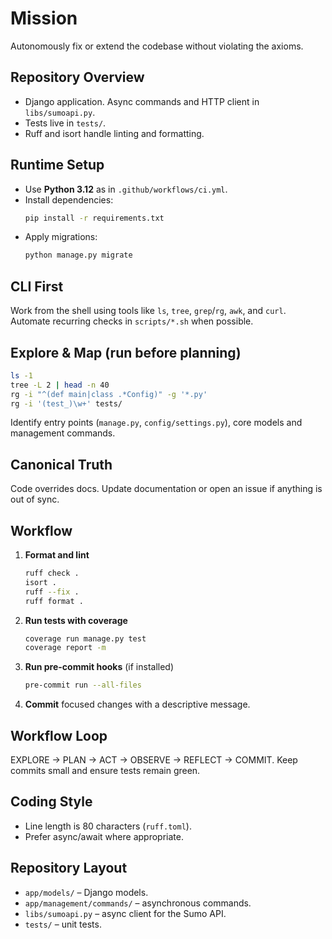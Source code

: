 # Mission
Autonomously fix or extend the codebase without violating the axioms.

## Repository Overview
- Django application. Async commands and HTTP client in `libs/sumoapi.py`.
- Tests live in `tests/`.
- Ruff and isort handle linting and formatting.

## Runtime Setup
- Use **Python 3.12** as in `.github/workflows/ci.yml`.
- Install dependencies:
  ```bash
  pip install -r requirements.txt
  ```
- Apply migrations:
  ```bash
  python manage.py migrate
  ```

## CLI First
Work from the shell using tools like `ls`, `tree`, `grep`/`rg`, `awk`, and
`curl`. Automate recurring checks in `scripts/*.sh` when possible.

## Explore & Map (run before planning)
```bash
ls -1
tree -L 2 | head -n 40
rg -i "^(def main|class .*Config)" -g '*.py'
rg -i '(test_)\w+' tests/
```
Identify entry points (`manage.py`, `config/settings.py`), core models and
management commands.

## Canonical Truth
Code overrides docs. Update documentation or open an issue if anything is out
of sync.

## Workflow
1. **Format and lint**
   ```bash
   ruff check .
   isort .
   ruff --fix .
   ruff format .
   ```
2. **Run tests with coverage**
   ```bash
   coverage run manage.py test
   coverage report -m
   ```
3. **Run pre-commit hooks** (if installed)
   ```bash
   pre-commit run --all-files
   ```
4. **Commit** focused changes with a descriptive message.

## Workflow Loop
EXPLORE → PLAN → ACT → OBSERVE → REFLECT → COMMIT. Keep commits small and
ensure tests remain green.

## Coding Style
- Line length is 80 characters (`ruff.toml`).
- Prefer async/await where appropriate.

## Repository Layout
- `app/models/` – Django models.
- `app/management/commands/` – asynchronous commands.
- `libs/sumoapi.py` – async client for the Sumo API.
- `tests/` – unit tests.
